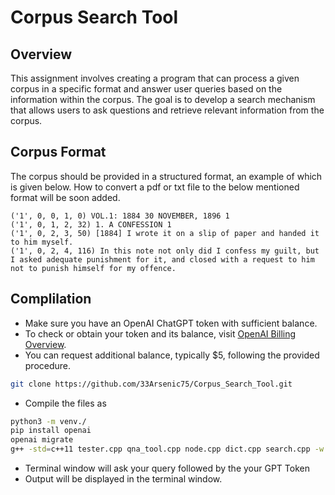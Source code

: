 # Corpus Search Tool

## Overview

This assignment involves creating a program that can process a given corpus in a specific format and answer user queries based on the information within the corpus. The goal is to develop a search mechanism that allows users to ask questions and retrieve relevant information from the corpus.

## Corpus Format

The corpus should be provided in a structured format, an example of which is given below. How to convert a pdf or txt file to the below mentioned format will be soon added.
```
('1', 0, 0, 1, 0) VOL.1: 1884 30 NOVEMBER, 1896 1
('1', 0, 1, 2, 32) 1. A CONFESSION 1
('1', 0, 2, 3, 50) [1884] I wrote it on a slip of paper and handed it to him myself.
('1', 0, 2, 4, 116) In this note not only did I confess my guilt, but I asked adequate punishment for it, and closed with a request to him not to punish himself for my offence.
```

## Complilation
- Make sure you have an OpenAI ChatGPT token with sufficient balance.
- To check or obtain your token and its balance, visit [OpenAI Billing Overview](https://platform.openai.com/account/billing/overview).
- You can request additional balance, typically $5, following the provided procedure.

```bash
git clone https://github.com/33Arsenic75/Corpus_Search_Tool.git
```
- Compile the files as
```bash
python3 -m venv./
pip install openai
openai migrate
g++ -std=c++11 tester.cpp qna_tool.cpp node.cpp dict.cpp search.cpp -w
```
- Terminal window will ask your query followed by the your GPT Token
- Output will be displayed in the terminal window.
